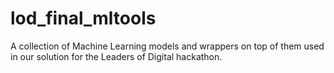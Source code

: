 # lod_final_mltools
A collection of Machine Learning models and wrappers on top of them used in our solution for the Leaders of Digital hackathon.

